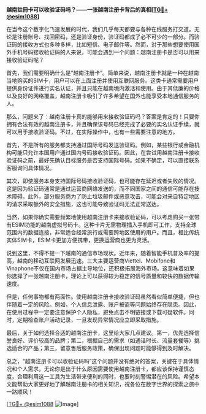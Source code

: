**越南註冊卡可以收验证码吗？——一张越南注册卡背后的真相[[TG💪+ @esim1088](https://t.me/s/esim1088)]**

在当今这个数字化飞速发展的时代，我们几乎每天都要与各种在线服务打交道。无论是注册账号、找回密码，还是验证身份，验证码都成了必不可少的一部分。而验证码的接收方式也多种多样，比如短信、电子邮件等。然而，对于那些想要使用国外手机号码接收验证码的人来说，可能会遇到一个问题：越南注册卡是否可以用来接收验证码呢？

首先，我们需要明确什么是“越南注册卡”。简单来说，越南注册卡就是一种在越南当地购买的SIM卡，用户可以在上面注册并使用互联网服务。这类卡通常需要用户提供身份证件进行实名认证，并且只能在越南境内激活和使用。由于其低廉的价格以及良好的网络覆盖，越南注册卡吸引了许多希望在国外也能享受本地通信服务的人。

那么，问题来了：越南注册卡真的能够用来接收验证码吗？答案是肯定的！只要你拥有合法有效的越南注册卡，并且确保该号码已经完成了必要的实名认证手续，就可以用于接收验证码。不过，在实际操作中，也有一些需要注意的地方。

首先，不是所有的服务都支持通过国际号码发送验证码。例如，某些银行或金融机构可能只允许本国用户通过国内号码接收验证码。因此，在尝试用越南注册卡接收验证码之前，最好先确认目标服务是否支持国际号码。如果不确定，可以直接联系客服询问具体情况。

其次，即使服务本身支持国际号码接收验证码，也可能存在延迟或者失败的情况。这是因为验证码通常是通过运营商网络发送的，而不同国家之间的通信可能存在技术障碍。此外，部分服务商为了防止垃圾邮件或恶意攻击，可能会对来自特定地区的请求采取额外的安全措施，这也可能导致验证码无法正常送达。

当然，如果你确实需要频繁地使用越南注册卡来接收验证码，可以考虑购买一张带有ESIM功能的越南虚拟号码卡。这种卡片无需物理插入手机即可工作，支持全球范围内的数据连接，非常适合经常旅行或需要跨地区使用的用户。而且，相比传统实体SIM卡，ESIM卡更加方便携带，更换运营商也更为灵活。

说到这里，不得不提一下越南的通信市场现状。近年来，随着智能手机普及率的提高，越南的移动互联网发展迅速。三大主要运营商Viettel、Mobifone和Vinaphone不仅在国内市场占据主导地位，还积极拓展海外市场。这意味着如果你选择了一张越南注册卡，理论上可以获得较为稳定的信号质量和较快的数据传输速度。

但是，任何事物都有两面性。使用越南注册卡接收验证码虽然看似简单便捷，但也伴随着一定的风险。例如，个人信息泄露、账户被盗等问题始终存在隐患。因此，在使用过程中一定要注意保护个人隐私，避免点击不明链接或下载可疑软件。同时，定期检查账户活动记录，一旦发现异常情况应立即采取措施。

最后，关于如何选择合适的越南注册卡，这里给大家几点建议。第一，优先选择信誉良好、评价较高的品牌；第二，根据自己的需求（如通话时长、流量套餐等）挑选适合的产品；第三，留意售后服务政策，确保出现问题时能够得到及时解决。

总之，“越南注册卡可以收验证码吗”这个问题并没有绝对的答案，关键在于具体情况和个人需求。无论你是出于什么原因需要使用越南注册卡，都应该保持谨慎态度，合理利用这一工具为生活带来便利的同时，也要时刻警惕潜在的风险。希望本文能帮助大家更好地了解越南注册卡的相关知识，祝各位在数字世界的探索之旅中一路顺风！

[[TG💪+ @esim1088](https://t.me/s/esim1088) ![Image](https://i.postimg.cc/4NQfJmqS/Snipaste-2025-05-13-00-14-12.png)]